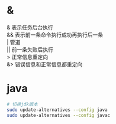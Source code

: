 # &
& 表示任务后台执行  
&& 表示前一条命令执行成功再执行后一条  
| 管道  
|| 前一条失败后执行  
\> 正常信息重定向  
&> 错误信息和正常信息都重定向  

# java
```bash
# 切换jdk版本
sudo update-alternatives --config java
sudo update-alternatives --config javac
```